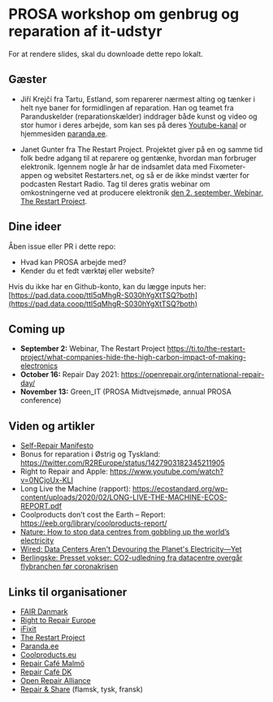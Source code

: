 # PROSA workshop om genbrug og reparation af it-udstyr

For at rendere slides, skal du downloade dette repo lokalt.

## Gæster

* Jiří Krejčí fra Tartu, Estland, som reparerer nærmest alting og tænker i helt nye baner for formidlingen af reparation. Han og teamet fra Paranduskelder (reparationskælder) inddrager både kunst og video og stor humor i deres arbejde, som kan ses på deres [Youtube-kanal](https://www.youtube.com/channel/UC57jDezGTi4d0BTglnGRdGQ) or hjemmesiden [paranda.ee](https://paranda.ee).

* Janet Gunter fra The Restart Project. Projektet giver på en og samme tid folk bedre adgang til at reparere og gentænke, hvordan man forbruger elektronik. Igennem nogle år har de indsamlet data med Fixometer-appen og websitet Restarters.net, og så er de ikke mindst værter for podcasten Restart Radio. Tag til deres gratis webinar om omkostningerne ved at producere elektronik [den 2. september, Webinar, The Restart Project](https://ti.to/the-restart-project/what-companies-hide-the-high-carbon-impact-of-making-electronics).

 
## Dine ideer

Åben issue eller PR i dette repo:

* Hvad kan PROSA arbejde med?
* Kender du et fedt værktøj eller website?

Hvis du ikke har en Github-konto, kan du lægge inputs her: [https://pad.data.coop/ttI5qMhgR-S030hYgXtTSQ?both](https://pad.data.coop/ttI5qMhgR-S030hYgXtTSQ?both)


## Coming up

* **September 2:** Webinar, The Restart Project https://ti.to/the-restart-project/what-companies-hide-the-high-carbon-impact-of-making-electronics
* **October 16:** Repair Day 2021: https://openrepair.org/international-repair-day/
* **November 13:** Green_IT (PROSA Midtvejsmøde, annual PROSA conference)

## Viden og artikler

* [Self-Repair Manifesto](https://www.ifixit.com/Manifesto)
* Bonus for reparation i Østrig og Tyskland: https://twitter.com/R2REurope/status/1427903182345211905
* Right to Repair and Apple: https://www.youtube.com/watch?v=0NCjoUx-KLI
* Long Live the Machine (rapport): https://ecostandard.org/wp-content/uploads/2020/02/LONG-LIVE-THE-MACHINE-ECOS-REPORT.pdf
* Coolproducts don’t cost the Earth – Report: https://eeb.org/library/coolproducts-report/
* [Nature: How to stop data centres from gobbling up the world’s electricity](https://www.nature.com/articles/d41586-018-06610-y)
* [Wired: Data Centers Aren't Devouring the Planet's Electricity—Yet](https://www.wired.com/story/data-centers-not-devouring-planet-electricity-yet/)
* [Berlingske: Presset vokser: CO2-udledning fra datacentre overgår flybranchen før coronakrisen](https://www.berlingske.dk/virksomheder/presset-vokser-co2-udledning-fra-datacentre-overgaar-flybranchen-foer)


## Links til organisationer

* [FAIR Danmark](https://www.fairdanmark.dk/da/)
* [Right to Repair Europe](https://repair.eu/)
* [iFixit](https://www.ifixit.com/)
* [The Restart Project](https://therestartproject.org/)
* [Paranda.ee](https://paranda.ee/en/)
* [Coolproducts.eu](https://www.coolproducts.eu/)
* [Repair Café Malmö](https://www.repaircafe.nu/)
* [Repair Café DK](https://repaircafedanmark.dk/)
* [Open Repair Alliance](https://openrepair.org/)
* [Repair & Share](https://repairshare.be/) (flamsk, tysk, fransk)

